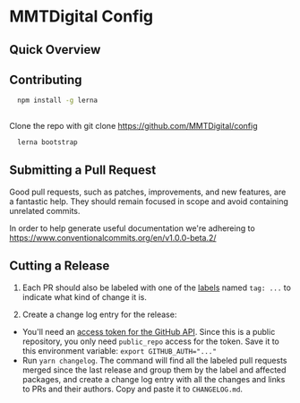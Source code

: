 
# MMTDigital Config

## Quick Overview

## Contributing

```bash
  npm install -g lerna
  
```

Clone the repo with git clone https://github.com/MMTDigital/config

```bash
  lerna bootstrap
```

## Submitting a Pull Request

Good pull requests, such as patches, improvements, and new features, are a fantastic help. They should remain focused in scope and avoid containing unrelated commits.

In order to help generate useful documentation we're adhereing to https://www.conventionalcommits.org/en/v1.0.0-beta.2/

## Cutting a Release

1. Each PR should also be labeled with one of the [labels](https://github.com/MMTDigital/config/labels) named `tag: ...` to indicate what kind of change it is.

2. Create a change log entry for the release:

- You'll need an [access token for the GitHub API](https://github.com/settings/tokens/new?description=GitHub%20Changelog%20Generator%20token). Since this is a public repository, you only need `public_repo` access for the token. Save it to this environment variable: `export GITHUB_AUTH="..."`
- Run `yarn changelog`. The command will find all the labeled pull requests merged since the last release and group them by the label and affected packages, and create a change log entry with all the changes and links to PRs and their authors. Copy and paste it to `CHANGELOG.md`.
